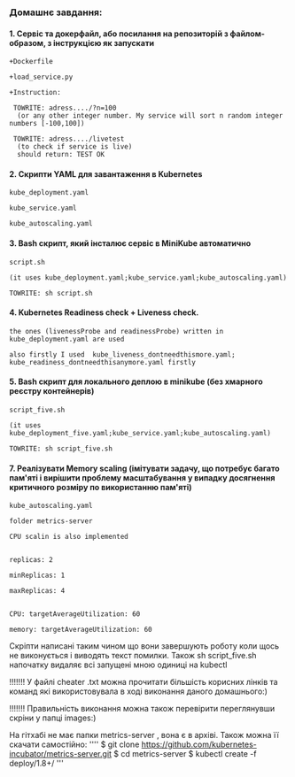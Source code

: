 ### Домашнє завдання:

#### 1. Сервіс та докерфайл, або посилання на репозиторій з файлом-образом, з інструкцією як запускати 

	+Dockerfile
	
	+load_service.py
	
	+Instruction:
	
	 TOWRITE: adress..../?n=100
	  (or any other integer number. My service will sort n random integer numbers [-100,100])
	 
	 TOWRITE: adress..../livetest
	  (to check if service is live)
	  should return: TEST OK

#### 2. Скрипти YAML для завантаження в Kubernetes
	
	kube_deployment.yaml
        
	kube_service.yaml
        
	kube_autoscaling.yaml

#### 3. Bash скрипт, який інсталює сервіс в MiniKube автоматично
        
	script.sh
        
	(it uses kube_deployment.yaml;kube_service.yaml;kube_autoscaling.yaml)
	
	TOWRITE: sh script.sh

#### 4. Kubernetes Readiness check + Liveness check.
        
	the ones (livenessProbe and readinessProbe) written in kube_deployment.yaml are used
        
	also firstly I used  kube_liveness_dontneedthismore.yaml; kube_readiness_dontneedthisanymore.yaml firstly

#### 5. Bash скрипт для локального деплою в minikube (без хмарного реєстру контейнерів)
        
	script_five.sh
        
	(it uses kube_deployment_five.yaml;kube_service.yaml;kube_autoscaling.yaml)
	
	TOWRITE: sh script_five.sh

#### 7. Реалізувати Memory scaling (імітувати задачу, що потребує багато пам'яті і вирішити проблему масштабування у випадку досягнення критичного розміру по використанню пам'яті)
	
	kube_autoscaling.yaml
        
	folder metrics-server
	
	CPU scalin is also implemented
        
        
	replicas: 2
	
	minReplicas: 1
	
	maxReplicas: 4


	CPU: targetAverageUtilization: 60
	
	memory: targetAverageUtilization: 60

Скріпти написані таким чином що вони завершують роботу коли щось не виконується і виводять текст помилки.
Також sh script_five.sh напочатку видаляє всі запущені мною одиниці на kubectl

!!!!!!! У файлі cheater .txt можна прочитати більшість корисних лінків та команд які використовувала в ході виконання даного домашнього:)

!!!!!!! Правильність виконання можна також перевірити переглянувши скріни у папці images:)

На гітхабі не має папки metrics-server , вона є в архіві. Також можна її скачати самостійно:
''''
	$ git clone https://github.com/kubernetes-incubator/metrics-server.git
	$ cd metrics-server
	$ kubectl create -f deploy/1.8+/
	'''
